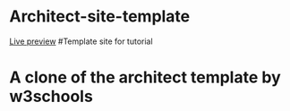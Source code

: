 # Architect-site-template
[Live preview](https://architect-site-template.netlify.app/ "Architect's homepage")
#Template site for tutorial
# A clone of the architect template by w3schools
